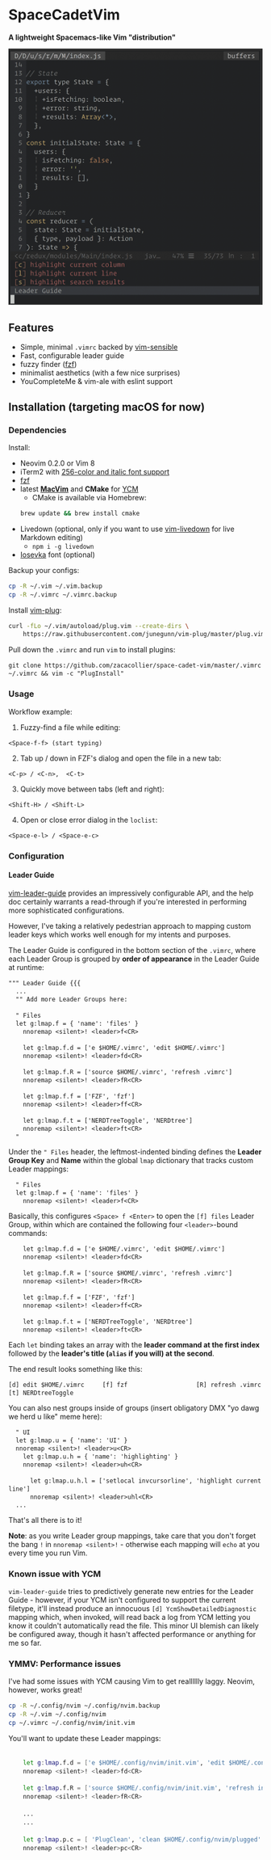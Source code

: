 # SpaceCadetVim

**A lightweight Spacemacs-like Vim "distribution"**

<img src="./vim.png" alt="screenshot"  />

## Features
- Simple, minimal `.vimrc` backed by [vim-sensible](https://github.com/tpope/vim-sensible)
- Fast, configurable leader guide
- fuzzy finder ([fzf](https://github.com/junegunn/fzf))
- minimalist aesthetics (with a few nice surprises)
- YouCompleteMe & vim-ale with eslint support

## Installation (targeting macOS for now)

### Dependencies

Install:
- Neovim 0.2.0 or Vim 8
- iTerm2 with [256-color and italic font support](https://alexpearce.me/2014/05/italics-in-iterm2-vim-tmux/)
- [fzf](https://github.com/junegunn/fzf#installation)
- latest [**MacVim**](https://github.com/macvim-dev/macvim/releases) and **CMake** for [YCM](https://github.com/Valloric/YouCompleteMe#installation)
  - CMake is available via Homebrew:
  ```bash
  brew update && brew install cmake
  ```
- Livedown (optional, only if you want to use [vim-livedown](https://github.com/shime/vim-livedown) for live Markdown editing)
  - `npm i -g livedown`
- [Iosevka](https://github.com/be5invis/Iosevka) font (optional)

Backup your configs:
```bash
cp -R ~/.vim ~/.vim.backup
cp -R ~/.vimrc ~/.vimrc.backup
```

Install [vim-plug](https://github.com/junegunn/vim-plug#vim):
```bash
curl -fLo ~/.vim/autoload/plug.vim --create-dirs \
    https://raw.githubusercontent.com/junegunn/vim-plug/master/plug.vim
```

Pull down the `.vimrc` and run `vim` to install plugins:
```
git clone https://github.com/zacacollier/space-cadet-vim/master/.vimrc ~/.vimrc && vim -c "PlugInstall"
```

### Usage

Workflow example:

1. Fuzzy-find a file while editing:

```vim
<Space-f-f> (start typing)
```

2. Tab up / down in FZF's dialog and open the file in a new tab:

```vim
<C-p> / <C-n>,  <C-t>
```

3. Quickly move between tabs (left and right):

```vim
<Shift-H> / <Shift-L>
```

4. Open or close error dialog in the `loclist`:

```vim
<Space-e-l> / <Space-e-c>
```

### Configuration

#### Leader Guide

[vim-leader-guide](https://github.com/hecal3/vim-leader-guide) provides an
impressively configurable API, and the help doc certainly warrants a
read-through if you're interested in performing more sophisticated
configurations.

However, I've taking a relatively pedestrian approach to mapping custom leader keys which works well enough for my intents and purposes.

The Leader Guide is configured in the bottom section of the `.vimrc`, where each Leader Group is grouped by **order of appearance** in the Leader Guide at runtime:

```vim
""" Leader Guide {{{
  ...
  "" Add more Leader Groups here:

  " Files
  let g:lmap.f = { 'name': 'files' }
    nnoremap <silent>! <leader>f<CR>

    let g:lmap.f.d = ['e $HOME/.vimrc', 'edit $HOME/.vimrc']
    nnoremap <silent>! <leader>fd<CR>

    let g:lmap.f.R = ['source $HOME/.vimrc', 'refresh .vimrc']
    nnoremap <silent>! <leader>fR<CR>

    let g:lmap.f.f = ['FZF', 'fzf']
    nnoremap <silent>! <leader>ff<CR>

    let g:lmap.f.t = ['NERDTreeToggle', 'NERDtree']
    nnoremap <silent>! <leader>ft<CR>
  "
```

Under the `" Files` header, the leftmost-indented binding defines the **Leader Group Key** and **Name** within the global `lmap` dictionary that tracks custom Leader mappings:

```vim
  " Files
  let g:lmap.f = { 'name': 'files' }
    nnoremap <silent>! <leader>f<CR>
```

Basically, this configures `<Space> f <Enter>` to open the `[f] files` Leader Group, within which are contained the following four `<leader>`-bound commands:

```vim
    let g:lmap.f.d = ['e $HOME/.vimrc', 'edit $HOME/.vimrc']
    nnoremap <silent>! <leader>fd<CR>

    let g:lmap.f.R = ['source $HOME/.vimrc', 'refresh .vimrc']
    nnoremap <silent>! <leader>fR<CR>

    let g:lmap.f.f = ['FZF', 'fzf']
    nnoremap <silent>! <leader>ff<CR>

    let g:lmap.f.t = ['NERDTreeToggle', 'NERDtree']
    nnoremap <silent>! <leader>ft<CR>
```

Each `let` binding takes an array with the **leader command at the first index** followed by the **leader's title (`alias` if you will) at the second**.

The end result looks something like this:

```
[d] edit $HOME/.vimrc     [f] fzf                   [R] refresh .vimrc        [t] NERDtreeToggle
```

You can also nest groups inside of groups (insert obligatory DMX "yo dawg we herd u like" meme here):

```vim
  " UI
  let g:lmap.u = { 'name': 'UI' }
  nnoremap <silent>! <leader>u<CR>
    let g:lmap.u.h = { 'name': 'highlighting' }
    nnoremap <silent>! <leader>uh<CR>

      let g:lmap.u.h.l = ['setlocal invcursorline', 'highlight current line']
      nnoremap <silent>! <leader>uhl<CR>
  ...

```

That's all there is to it!

**Note**: as you write Leader group mappings, take care that you don't forget the bang `!` in `nnoremap <silent>!` - otherwise each mapping will `echo` at you every time you run Vim.


### Known issue with YCM
`vim-leader-guide` tries to predictively generate new entries for the Leader
Guide - however, if your YCM isn't configured to support the current filetype,
it'll instead produce an innocuous `[d] YcmShowDetailedDiagnostic` mapping
which, when invoked, will read back a log from YCM letting you know it couldn't
automatically read the file. This minor UI blemish can likely be configured away,
though it hasn't affected performance or anything for me so far.

### YMMV: Performance issues
I've had some issues with YCM causing Vim to get realllllly laggy. Neovim, however, works great!

```bash
cp -R ~/.config/nvim ~/.config/nvim.backup
cp -R ~/.vim ~/.config/nvim
cp ~/.vimrc ~/.config/nvim/init.vim
```

You'll want to update these Leader mappings:

```bash

    let g:lmap.f.d = ['e $HOME/.config/nvim/init.vim', 'edit $HOME/.config/nvim/init.vim']
    nnoremap <silent>! <leader>fd<CR>

    let g:lmap.f.R = ['source $HOME/.config/nvim/init.vim', 'refresh init.vim']
    nnoremap <silent>! <leader>fR<CR>

    ...
    ...

    let g:lmap.p.c = [ 'PlugClean', 'clean $HOME/.config/nvim/plugged' ]
    nnoremap <silent>! <leader>pc<CR>
```
